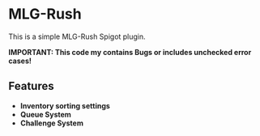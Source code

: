 # MLG-Rush
This is a simple MLG-Rush Spigot plugin.

**IMPORTANT: This code my contains Bugs or includes unchecked error cases!**

## Features
- **Inventory sorting settings**
- **Queue System**
- **Challenge System**
